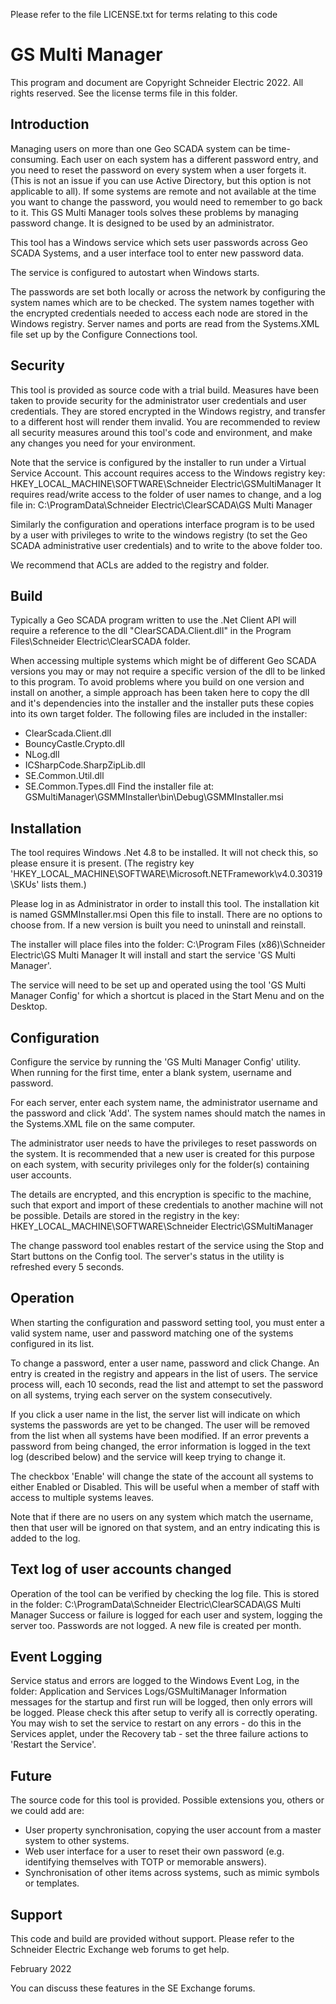 Please refer to the file LICENSE.txt for terms relating to this code

GS Multi Manager
================
This program and document are Copyright Schneider Electric 2022. All rights reserved. See the license 
terms file in this folder.

Introduction
------------
Managing users on more than one Geo SCADA system can be time-consuming. Each user on each system has a 
different password entry, and you need to reset the password on every system when a user forgets it.
(This is not an issue if you can use Active Directory, but this option is not applicable to all).
If some systems are remote and not available at the time you want to change the password, you would
need to remember to go back to it. This GS Multi Manager tools solves these problems by managing
password change. It is designed to be used by an administrator.

This tool has a Windows service which sets user passwords across Geo SCADA Systems, and a user interface
tool to enter new password data.

The service is configured to autostart when Windows starts.

The passwords are set both locally or across the network by configuring the system names which are to 
be checked. The system names together with the encrypted credentials needed to access each node are 
stored in the Windows registry. Server names and ports are read from the Systems.XML file set up by 
the Configure Connections tool.

Security
--------
This tool is provided as source code with a trial build. Measures have been taken to provide security
for the administrator user credentials and user credentials. They are stored encrypted in the Windows
registry, and transfer to a different host will render them invalid. You are recommended to review
all security measures around this tool's code and environment, and make any changes you need for your
environment.

Note that the service is configured by the installer to run under a Virtual Service Account. This 
account requires access to the Windows registry key:
  HKEY_LOCAL_MACHINE\SOFTWARE\Schneider Electric\GSMultiManager
It requires read/write access to the folder of user names to change, and a log file in:
  C:\ProgramData\Schneider Electric\ClearSCADA\GS Multi Manager

Similarly the configuration and operations interface program is to be used by a user with privileges to
write to the windows registry (to set the Geo SCADA administrative user credentials) and to write to
the above folder too.

We recommend that ACLs are added to the registry and folder.

Build
-----
Typically a Geo SCADA program written to use the .Net Client API will require a reference to the dll
"ClearSCADA.Client.dll" in the Program Files\Schneider Electric\ClearSCADA folder.

When accessing multiple systems which might be of different Geo SCADA versions you may or may not
require a specific version of the dll to be linked to this program. To avoid problems where you
build on one version and install on another, a simple approach has been taken here to copy the
dll and it's dependencies into the installer and the installer puts these copies into its own
target folder. The following files are included in the installer:
* ClearScada.Client.dll
* BouncyCastle.Crypto.dll
* NLog.dll
* ICSharpCode.SharpZipLib.dll
* SE.Common.Util.dll
* SE.Common.Types.dll
Find the installer file at: GSMultiManager\GSMMInstaller\bin\Debug\GSMMInstaller.msi

Installation
------------
The tool requires Windows .Net 4.8 to be installed. It will not check this, so please ensure it is present. 
(The registry key 'HKEY_LOCAL_MACHINE\SOFTWARE\Microsoft\.NETFramework\v4.0.30319\SKUs' lists them.)

Please log in as Administrator in order to install this tool. The installation kit is named GSMMInstaller.msi
Open this file to install. There are no options to choose from. If a new version is built you need to
uninstall and reinstall.

The installer will place files into the folder: 
  C:\Program Files (x86)\Schneider Electric\GS Multi Manager
It will install and start the service 'GS Multi Manager'.

The service will need to be set up and operated using the tool 'GS Multi Manager Config' for which a 
shortcut is placed in the Start Menu and on the Desktop.

Configuration
-------------
Configure the service by running the 'GS Multi Manager Config' utility. When running for the first time,
enter a blank system, username and password.

For each server, enter each system name, the administrator username and the password and click 'Add'. 
The system names should match the names in the Systems.XML file on the same computer.

The administrator user needs to have the privileges to reset passwords on the system. It is recommended 
that a new user is created for this purpose on each system, with security privileges only for the
folder(s) containing user accounts.

The details are encrypted, and this encryption is specific to the machine, such that export and import of 
these  credentials to another machine will not be possible. Details are stored in the registry in the key:
HKEY_LOCAL_MACHINE\SOFTWARE\Schneider Electric\GSMultiManager

The change password tool enables restart of the service using the Stop and Start buttons on the Config tool. 
The server's status in the utility is refreshed every 5 seconds.

Operation
---------
When starting the configuration and password setting tool, you must enter a valid system name, user and
password matching one of the systems configured in its list.

To change a password, enter a user name, password and click Change. An entry is created in the registry
and appears in the list of users. The service process will, each 10 seconds, read the list and attempt to
set the password on all systems, trying each server on the system consecutively.

If you click a user name in the list, the server list will indicate on which systems the passwords are
yet to be changed. The user will be removed from the list when all systems have been modified. If an error
prevents a password from being changed, the error information is logged in the text log (described below)
and the service will keep trying to change it.

The checkbox 'Enable' will change the state of the account all systems to either Enabled or Disabled.
This will be useful when a member of staff with access to multiple systems leaves.

Note that if there are no users on any system which match the username, then that user will be ignored on
that system, and an entry indicating this is added to the log.


Text log of user accounts changed
---------------------------------
Operation of the tool can be verified by checking the log file. This is stored in the folder:
  C:\ProgramData\Schneider Electric\ClearSCADA\GS Multi Manager
Success or failure is logged for each user and system, logging the server too. Passwords are not logged.
A new file is created per month.

Event Logging
-------------
Service status and errors are logged to the Windows Event Log, in the folder:
  Application and Services Logs/GSMultiManager
Information messages for the startup and first run will be logged, then only errors will be logged. Please
check this after setup to verify all is correctly operating. You may wish to set the service to restart on
any errors - do this in the Services applet, under the Recovery tab - set the three failure actions to
'Restart the Service'.

Future
------
The source code for this tool is provided. Possible extensions you, others or we could add are:
* User property synchronisation, copying the user account from a master system to other systems.
* Web user interface for a user to reset their own password (e.g. identifying themselves with TOTP or memorable answers).
* Synchronisation of other items across systems, such as mimic symbols or templates.

Support
-------
This code and build are provided without support. Please refer to the Schneider Electric Exchange web forums 
to get help.

February 2022


You can discuss these features in the SE Exchange forums.


